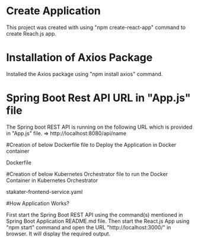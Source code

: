# Create Application

This project was created with using "npm create-react-app" command to create Reach.js app.

# Installation of Axios Package

Installed the Axios package using "npm install axios" command.

# Spring Boot Rest API URL in "App.js" file

The Spring boot REST API is running on the following URL which is provided in "App.js" file. => http://localhost:8080/api/name

#Creation of below Dockerfile file to Deploy the Application in Docker container

Dockerfile

#Creation of below Kubernetes Orchestrator file to run the Docker Container in Kubernetes Orchestrator

stakater-frontend-service.yaml

#How Application Works?

First start the Spring Boot REST API using the command(s) mentioned in Spring Boot Application README.md file.
Then start the React.js App using "npm start" command and open the URL "http://localhost:3000/" in browser.
It will display the required output.
